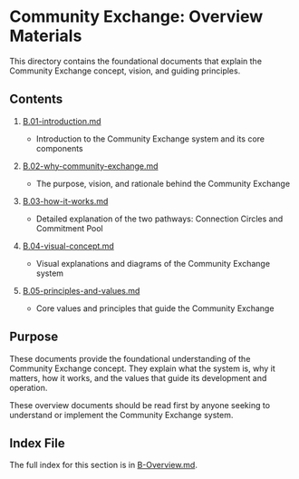 # Community Exchange: Overview Materials

This directory contains the foundational documents that explain the Community Exchange concept, vision, and guiding principles.

## Contents

1. [B.01-introduction.md](notes/ics/ccc/v0.2/B-Overview/B.01-introduction.md)
   - Introduction to the Community Exchange system and its core components

2. [B.02-why-community-exchange.md](notes/ics/ccc/v0.2/B-Overview/B.02-why-community-exchange.md)
   - The purpose, vision, and rationale behind the Community Exchange

3. [B.03-how-it-works.md](notes/ics/ccc/v0.2/B-Overview/B.03-how-it-works.md)
   - Detailed explanation of the two pathways: Connection Circles and Commitment Pool

4. [B.04-visual-concept.md](notes/ics/ccc/v0.2/B-Overview/B.04-visual-concept.md)
   - Visual explanations and diagrams of the Community Exchange system

5. [B.05-principles-and-values.md](notes/ics/ccc/v0.2/B-Overview/B.05-principles-and-values.md)
   - Core values and principles that guide the Community Exchange

## Purpose

These documents provide the foundational understanding of the Community Exchange concept. They explain what the system is, why it matters, how it works, and the values that guide its development and operation.

These overview documents should be read first by anyone seeking to understand or implement the Community Exchange system.

## Index File

The full index for this section is in [B-Overview.md](notes/ics/ccc/v0.2/B-Overview/B-Overview.md).
